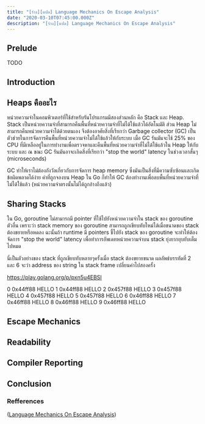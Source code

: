```yaml
---
title: "[ร่าง][แปล] Language Mechanics On Escape Analysis"
date: "2020-03-10T07:45:00.000Z"
description: "[ร่าง][แปล] Language Mechanics On Escape Analysis"
---
```


## Prelude
 TODO 

## Introduction

## Heaps คืออะไร
หน่วยความจำในคอมพิวเตอร์ที่ใช้สำหรับรันโปรแกรมมีสองส่วนหลัก คือ Stack และ Heap.
Stack เป็นหน่วยความจำที่สามารถคืนพื้นที่หน่วยความจำที่ไม่ได้ใช้แล้วได้อัตโนมัติ
ส่วน Heap ไม่สามารถคืนหน่วยความจำได้ด้วยตนเอง จึงต้องอาศัยสิ่งที่เรียกว่า Garbage collector (GC)
เป็นตัวช่วยในการจัดการคืนพื้นที่หน่วยความจำไม่ได้ใช้แล้วให้กับระบบ
เมื่อ GC รันมันจะไช้ 25% ของ CPU ที่มีเหลืออยู่ในการทำงานเพื่อตรวจหาและคืนพื้นที่หน่วยความจำที่ไม่ได้ใช้แล้วใน Heap ให้กับระบบ
และ ณ ขณะ GC รันมันอาจะเกิดสิ่งที่เรียกว่า "stop the world" latency ในช่วงเวลาสั้นๆ (microseconds)

GC ทำให้เราไม่ต้องกังวัลเกี่ยวกับการจัดการ heap memory ซึ่งมันเป็นสิ่งที่มีความซับซ้อนและเกิดข้อผิดพลาดได้ง่าย
ค่าที่ถูกจองบน Heap ใน Go ก็ทำให้ GC ต้องทำงานเพื่อลบพื้นที่หน่วยความจำที่ไม่ได้ใช้แล้ว (หน่วยความจำตรงนั้นไม่ได้ถูกอ้างถึงแล้ว)

## Sharing Stacks
ใน Go, goroutine ไม่สามารถมี pointer ที่ใช้ไปยังหน่วยความจำใน stack ของ goroutine ตัวอื่น
เพราะว่า stack memory ของ goroutine สามารถถูกเขียบทับใหม่ได้เมื่อขนาดของ stack ต้องขยายหรือหดลง
ฉะนั้นถ้า runtime มี pointers ชี้ไปยัง stack ของ goroutine จะทำให้ต้องจัดการ "stop the world" latency
เพื่อทำการอัพเดทหน่วยความจำบน stack ยุ่งยากยุบยับเต็มไปหมด

นี่เป็นตัวอย่างของ stack ที่ถูกเขียบทับหลายๆครั้งเมื่อ stack ต้องขยายขนาด
ผลลัพธ์บรรทัดที่ 2 และ 6 จะว่า address ของ string ใน stack frame เปลี่ยนค่าไปสองครั้ง

https://play.golang.org/p/pxn5u4EBSI

  0 0x44ff88 HELLO
  1 0x44ff88 HELLO
  2 0x457f88 HELLO
  3 0x457f88 HELLO
  4 0x457f88 HELLO
  5 0x457f88 HELLO
  6 0x46ff88 HELLO
  7 0x46ff88 HELLO
  8 0x46ff88 HELLO
  9 0x46ff88 HELLO

## Escape Mechanics

## Readability

## Compiler Reporting

## Conclusion


### Refferences
([Language Mechanics On Escape Analysis](https://www.ardanlabs.com/blog/2017/05/language-mechanics-on-escape-analysis.html))
